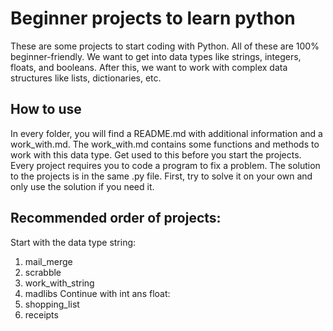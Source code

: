 # Beginner projects to learn python
These are some projects to start coding with Python. All of these are 100% beginner-friendly.
We want to get into data types like strings, integers, floats, and booleans. After this, we want to work with complex data structures like lists, dictionaries, etc.
## How to use
In every folder, you will find a README.md with additional information and a work_with.md. The work_with.md contains some functions and methods to work with this data type. Get used to this before you start the projects. Every project requires you to code a program to fix a problem. The solution to the projects is in the same .py file. First, try to solve it on your own and only use the solution if you need it.
## Recommended order of projects:
Start with the data type string:
1. mail_merge
2. scrabble
3. work_with_string
4. madlibs
Continue with int ans float:
1. shopping_list
2. receipts

